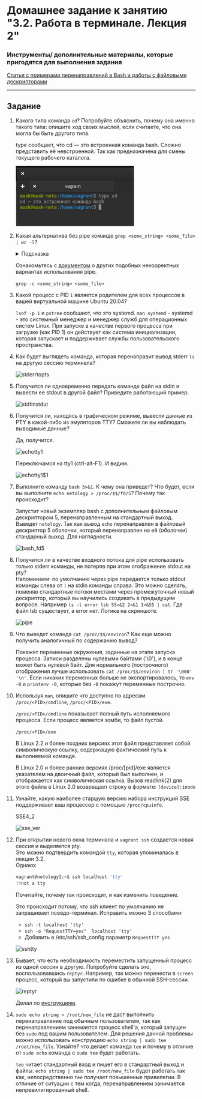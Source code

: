 # Домашнее задание к занятию "3.2. Работа в терминале. Лекция 2"

### Инструменты/ дополнительные материалы, которые пригодятся для выполнения задания

[Статья с примерами перенаправлений в Bash и работы с файловыми дескрипторами](https://wiki.bash-hackers.org/howto/redirection_tutorial)


------

## Задание

1. Какого типа команда `cd`? Попробуйте объяснить, почему она именно такого типа: опишите ход своих мыслей, если считаете, что она могла бы быть другого типа.
   
   type сообщает, что cd — это встроенная команда bash. Сложно представить её невстроенной.
   Так как предназначена для смены текущего рабочего каталога.

   ![typecd](img/typecd.png)

1. Какая альтернатива без pipe команде `grep <some_string> <some_file> | wc -l`?   

	<details>
	<summary>Подсказка</summary>

	`man grep` поможет в ответе на этот вопрос. 

	</details>
	
	Ознакомьтесь с [документом](http://www.smallo.ruhr.de/award.html) о других подобных некорректных вариантах использования pipe.

   `grep -c <some_string> <some_file> `
1. Какой процесс с PID `1` является родителем для всех процессов в вашей виртуальной машине Ubuntu 20.04?
	
   ```lsof -p 1``` и ```pstree``` сообщают, что это systemd. ```man systemd``` - systemd - это системный менеджер и менеджер служб для операционных систем Linux. При запуске в качестве первого процесса при загрузке (как PID 1) он действует
как система инициализации, которая запускает и поддерживает службы пользовательского пространства.  
1. Как будет выглядеть команда, которая перенаправит вывод stderr `ls` на другую сессию терминала?
   
   ![stderrtopts](img/stderrtopts.png)
1. Получится ли одновременно передать команде файл на stdin и вывести ее stdout в другой файл? Приведите работающий пример.

   ![stdtinstdut](img/stdinstout.png)
1. Получится ли, находясь в графическом режиме, вывести данные из PTY в какой-либо из эмуляторов TTY? Сможете ли вы наблюдать выводимые данные?
   
   Да, получится.
   
   ![echotty1](img/echotty1.png)
   
   Переключамся на tty1 (ctrl-alt-F1). И видим.
   
   ![echotty1$1](img/echotty1_1.jpg)
   
1. Выполните команду `bash 5>&1`. К чему она приведет? Что будет, если вы выполните `echo netology > /proc/$$/fd/5`? Почему так происходит?

   Запустит новый экземпляр bash с дополнительным файловым дескриптором 5, перенаправленным на стандартный выход.
   Выведет `netology`. Так как вывод `echo` перенаправлен в файловый дескриптор 5 оболочки, который перенаправлен на её (оболочки) стандарный выход.
   Для наглядности.

   ![bash_fd5](img/bash_fd5.png)

1. Получится ли в качестве входного потока для pipe использовать только stderr команды, не потеряв при этом отображение stdout на pty?  
	Напоминаем: по умолчанию через pipe передается только stdout команды слева от `|` на stdin команды справа.
Это можно сделать, поменяв стандартные потоки местами через промежуточный новый дескриптор, который вы научились создавать в предыдущем вопросе.
   Например ``ls -l error lsb 55>&2 2>&1 1>&55 | cat``. Где файл lsb существует, а error нет. Логика на скриншоте.
  
   ![pipe](img/pipeinsdterr.png) 
   
1. Что выведет команда `cat /proc/$$/environ`? Как еще можно получить аналогичный по содержанию вывод?

   Покажет переменные окружения, заданные на этапе запуска процесса. Записи разделены нулевыми байтами ('\0'), и в конце может быть нулевой байт.
   Для нормального (построчного) отображения лучше использовать ```cat /proc/$$/environ | tr '\000' '\n'```.
   Если никаких переменных больше не экспортировалось, то ```env -0``` и ```printenv -0```, которые без ```-0``` покажут переменные построчно.
1. Используя `man`, опишите что доступно по адресам `/proc/<PID>/cmdline`, `/proc/<PID>/exe`.
   
   `/proc/<PID>/cmdline` показывает полный путь исполняемого процесса. Если процесс является зомби, то файл пустой.

   `/proc/<PID>/exe`
   
   В Linux 2.2 и более поздних версиях этот файл представляет собой символическую ссылку, содержащую фактический путь к выполняемой команде.

   В Linux 2.0 и более ранних версиях /proc/[pid]/exe является указателем на двоичный файл, который был выполнен, и отображается как символическая ссылка. 
   Вызов readlink(2) для этого файла в Linux 2.0 возвращает строку в формате: ```[device]:inode```
1. Узнайте, какую наиболее старшую версию набора инструкций SSE поддерживает ваш процессор с помощью `/proc/cpuinfo`.

   SSE4_2

   ![sse_ver](img/sse_ver.png)
1. При открытии нового окна терминала и `vagrant ssh` создается новая сессия и выделяется pty.  
	Это можно подтвердить командой `tty`, которая упоминалась в лекции 3.2.  
	Однако:

    ```bash
	vagrant@netology1:~$ ssh localhost 'tty'
	!!not a tty
    ```

	Почитайте, почему так происходит, и как изменить поведение.

   Это происходит потому, что ssh клиент по умолчанию не запрашивает псевдо-терминал.
   Исправить можно 3 способами:
   - ```ssh -t localhost 'tty'```
   - ```ssh -o "RequestTTY=yes"  localhost 'tty' ```
   - Добавить в /etc/ssh/ssh_config параметр ```RequestTTY yes```
   
   ![sshtty](img/sshtty.png)
1. Бывает, что есть необходимость переместить запущенный процесс из одной сессии в другую. Попробуйте сделать это, воспользовавшись `reptyr`. Например, так можно перенести в `screen` процесс, который вы запустили по ошибке в обычной SSH-сессии.
   
   ![reptyr](img/reptyr.png)

   Делал по [инструкциям](https://github.com/nelhage/reptyr#typical-usage-pattern).
1. `sudo echo string > /root/new_file` не даст выполнить перенаправление под обычным пользователем, так как перенаправлением занимается процесс shell'а, который запущен без `sudo` под вашим пользователем. Для решения данной проблемы можно использовать конструкцию `echo string | sudo tee /root/new_file`. Узнайте? что делает команда `tee` и почему в отличие от `sudo echo` команда с `sudo tee` будет работать.

   ```tee``` читает стандартный вход и пишет его в стандартный выход и файлы.
   `echo string | sudo tee /root/new_file` будет работать так как, непосредственно `tee` получает повышенные привилегии.
   В отличие от ситуации с тем когда, перенаправлением занимается непревилигированный shell.